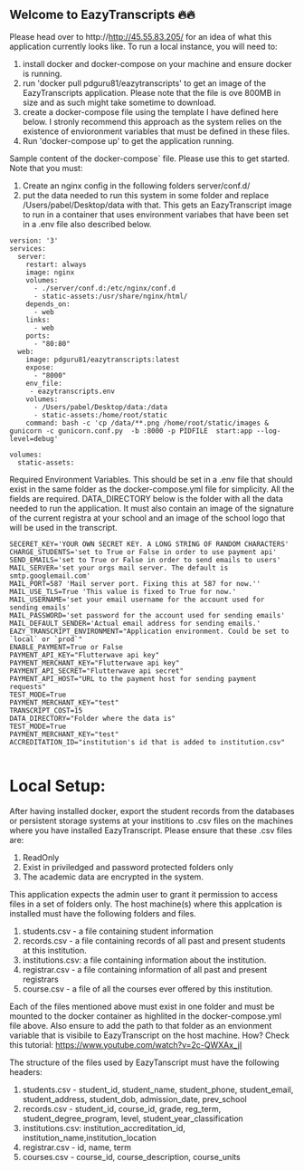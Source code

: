## Welcome to EazyTranscripts :fire::fire:

Please head over to http://http://45.55.83.205/ for an idea of what this application currently looks like. To run a local instance, you will need to:
1. install docker and docker-compose on your machine and ensure docker is running.
2. run 'docker pull pdguru81/eazytranscripts' to get an image of the EazyTranscripts application. Please note that the file is ove 800MB in size and as such might take sometime to download.
3. create a docker-compose file using the template I have defined here below. I stronly recommend this approach as the system relies on the existence of envioronment variables that must be defined in these files.
4. Run 'docker-compose up' to get the application running.

Sample content of the docker-compose` file. Please use this to get started. Note that you must:

1) Create an nginx config in the following folders server/conf.d/
2) put the data needed to run this system in some folder and replace /Users/pabel/Desktop/data with that.
This gets an EazyTranscript image to run in a container that uses
environment variabes that have been set  in a <Filename>.env file also described below.

```
version: '3'
services:
  server:
    restart: always
    image: nginx
    volumes:
      - ./server/conf.d:/etc/nginx/conf.d
      - static-assets:/usr/share/nginx/html/
    depends_on:
      - web
    links:
      - web
    ports:
      - "80:80"
  web:
    image: pdguru81/eazytranscripts:latest
    expose:
      - "8000"
    env_file:
     - eazytranscripts.env
    volumes:
      - /Users/pabel/Desktop/data:/data
      - static-assets:/home/root/static
    command: bash -c 'cp /data/**.png /home/root/static/images & gunicorn -c gunicorn.conf.py  -b :8000 -p PIDFILE  start:app --log-level=debug'

volumes:
  static-assets:
```

Required Environment Variables.
This should be set in a <filename>.env file that should exist in the same folder as 
the docker-compose.yml file for simplicity. All the fields are required. DATA_DIRECTORY
below is the folder with all the data needed to run the application. It must also contain
an image of the signature of the current registra at your school and an image of the 
school logo that will be used in the transcript.

```
SECERET_KEY='YOUR OWN SECRET KEY. A LONG STRING OF RANDOM CHARACTERS'
CHARGE_STUDENTS='set to True or False in order to use payment api'
SEND_EMAILS='set to True or False in order to send emails to users'
MAIL_SERVER='set your orgs mail server. The default is smtp.googlemail.com'
MAIL_PORT=587 'Mail server port. Fixing this at 587 for now.''
MAIL_USE_TLS=True 'This value is fixed to True for now.'
MAIL_USERNAME='set your email username for the account used for sending emails'
MAIL_PASSWORD='set password for the account used for sending emails'
MAIL_DEFAULT_SENDER='Actual email address for sending emails.'
EAZY_TRANSCRIPT_ENVIRONMENT="Application environment. Could be set to `local` or `prod`"
ENABLE_PAYMENT=True or False
PAYMENT_API_KEY="Flutterwave api key"
PAYMENT_MERCHANT_KEY="Flutterwave api key"
PAYMENT_API_SECRET="Flutterwave api secret"
PAYMENT_API_HOST="URL to the payment host for sending payment requests"
TEST_MODE=True
PAYMENT_MERCHANT_KEY="test"
TRANSCRIPT_COST=15
DATA_DIRECTORY="Folder where the data is"
TEST_MODE=True
PAYMENT_MERCHANT_KEY="test"
ACCREDITATION_ID="institution's id that is added to institution.csv"


```

Local Setup:
============
After having installed docker, export the student records from the databases or persistent storage systems at your institions to .csv files
on the machines where you have installed EazyTranscript. Please ensure that these .csv files are:
1) ReadOnly
2) Exist in priviledged and password protected folders only
3) The academic data are encrypted in the system.

This application expects the admin user to grant it permission to access files in a set of folders only.
The host machine(s) where this applcation is installed must have the following folders and files.

1) students.csv - a file containing student information
2) records.csv - a file containing records of all past and present students at this institution.
3) institutions.csv: a file containing information about the institution.
4) registrar.csv - a file containing information of all past and present registrars
5) course.csv - a file of all the courses ever offered by this institution.

Each of the files mentioned above must exist in one folder and must be mounted to 
the docker container as highlited in the docker-compose.yml file above. Also ensure to add the path to that folder as an envionment variable
that is visibile to EazyTranscript on the host machine. How? Check this tutorial: https://www.youtube.com/watch?v=2c-QWXAx_jI

The structure of the files used by EazyTanscript must have the following headers:
1) students.csv - student_id, student_name, student_phone, student_email, student_address, student_dob, admission_date, prev_school
2) records.csv - student_id, course_id, grade, reg_term, student_degree_program, level, student_year_classification
3) institutions.csv: institution_accreditation_id, institution_name,institution_location
4) registrar.csv - id, name, term
5) courses.csv - course_id, course_description, course_units


